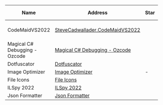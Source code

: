 Name| Address | Star| Last Update| Desc
-|-|-|-|-|
CodeMaidVS2022|[SteveCadwallader.CodeMaidVS2022](https://marketplace.visualstudio.com/items?itemName=SteveCadwallader.CodeMaidVS2022)| | | Auto Code Format
Magical C# Debugging - Ozcode|[Magical C# Debugging - Ozcode](https://marketplace.visualstudio.com/items?itemName=CodeValueLtd.OzCode)| | |
Dotfuscator |[Dotfuscator ](https://marketplace.visualstudio.com/items?itemName=PreEmptiveSolutions.NETObfuscator-Dotfuscator)| | |
Image Optimizer |[Image Optimizer ](https://marketplace.visualstudio.com/items?itemName=MadsKristensen.ImageOptimizer64bit)|-|-|
File Icons|[File Icons](https://marketplace.visualstudio.com/items?itemName=MadsKristensen.FileIcons)| | |
ILSpy 2022|[ILSpy 2022](https://marketplace.visualstudio.com/items?itemName=SharpDevelopTeam.ILSpy2022)| | |
Json Formatter|[Json Formatter](https://marketplace.visualstudio.com/items?itemName=KentonStandard.JsonFormatter)| | |
